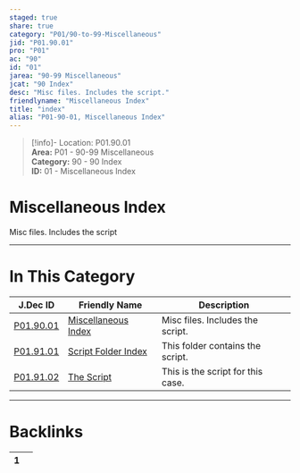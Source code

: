 ```yaml
---  
staged: true  
share: true  
category: "P01/90-to-99-Miscellaneous"  
jid: "P01.90.01"  
pro: "P01"  
ac: "90"  
id: "01"  
jarea: "90-99 Miscellaneous"  
jcat: "90 Index"  
desc: "Misc files. Includes the script."  
friendlyname: "Miscellaneous Index"  
title: "index"  
alias: "P01-90-01, Miscellaneous Index"  
---  
```

>[!info]- Location: P01.90.01  
>**Area:** P01 - 90-99 Miscellaneous  
>**Category:** 90 - 90 Index  
>**ID:** 01 - Miscellaneous Index  
  
# Miscellaneous Index  
  
Misc files. Includes the script  
  
  
  
---  
# In This Category  
  
| J.Dec ID                                                                            | Friendly Name                                                                         | Description                       |  
| ----------------------------------------------------------------------------------- | ------------------------------------------------------------------------------------- | --------------------------------- |  
| [P01.90.01](index.md#)                   | [Miscellaneous Index](index.md#)           | Misc files. Includes the script.  |  
| [P01.91.01](./91-Script/index.md#)         | [Script Folder Index](./91-Script/index.md#) | This folder contains the script.  |  
| [P01.91.02](./91-Script/92-The-Script.md#) | [The Script](./91-Script/92-The-Script.md#)  | This is the script for this case. |  
  
  
---  
# Backlinks  
<div><table class="dataview table-view-table"><thead class="table-view-thead"><tr class="table-view-tr-header"><th class="table-view-th"><span></span><span class="dataview small-text">1</span></th><th class="table-view-th"><span></span></th></tr></thead><tbody class="table-view-tbody"></tbody></table></div>